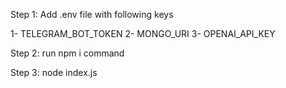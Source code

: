 
Step 1: 
Add .env file with following keys

1- TELEGRAM_BOT_TOKEN
2- MONGO_URI
3- OPENAI_API_KEY

Step 2:
run npm i command

Step 3:
node index.js
